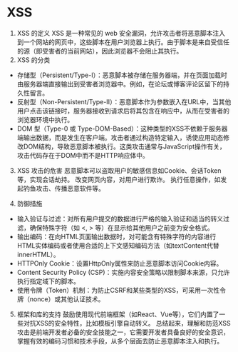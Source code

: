 # XSS
1. XSS 的定义
XSS 是一种常见的 web 安全漏洞，允许攻击者将恶意脚本注入到一个网站的网页中，这些脚本在用户浏览器上执行。由于脚本是来自受信任的源（即受害者的当前网站），因此浏览器不会阻止其执行。
2. XSS 的分类
- 存储型（Persistent/Type-I）：恶意脚本被存储在服务器端，并在页面加载时由服务器端直接输出到受害者浏览器中。例如，在论坛或博客评论区留下的持久性留言。
- 反射型（Non-Persistent/Type-II）：恶意脚本作为参数嵌入在URL中，当其他用户点击该链接时，服务器接收到请求后将其包含在响应中，从而在受害者的浏览器环境中执行。
- DOM 型（Type-0 或 Type-DOM-Based）：这种类型的XSS不依赖于服务器端输出数据，而是发生在客户端。攻击者通过构造特定输入，诱使应用动态修改DOM结构，导致恶意脚本被执行。这类攻击通常与JavaScript操作有关，攻击代码存在于DOM中而不是HTTP响应体中。

3. XSS 攻击的危害
恶意脚本可以盗取用户的敏感信息如Cookie、会话Token等，实现会话劫持。
改变网页内容，对用户进行欺诈。
执行任意操作，如发起钓鱼攻击、传播恶意软件等。

4. 防御措施
- 输入验证与过滤：对所有用户提交的数据进行严格的输入验证和适当的转义过滤，确保特殊字符（如 <, > 等）在显示给其他用户之前变为安全格式。
- 输出编码：在向HTML页面输出数据时，对可能含有特殊字符的内容进行HTML实体编码或者使用合适的上下文感知编码方法（如textContent代替innerHTML）。
- HTTPOnly Cookie：设置HttpOnly属性来防止恶意脚本访问Cookie内容。
- Content Security Policy (CSP)：实施内容安全策略以限制脚本来源，只允许执行指定域下的脚本。
- 使用令牌（Token）机制：为防止CSRF和某些类型的XSS，可采用一次性令牌（nonce）或其他认证技术。

5. 框架和库的支持
鼓励使用现代前端框架（如React、Vue等），它们内置了一些对抗XSS的安全特性，比如模板引擎自动转义。
总结起来，理解和防范XSS攻击是前端开发者必备的安全技能之一，它需要开发者具备良好的安全意识，掌握有效的编码习惯和技术手段，从多个层面去防止恶意脚本注入和执行。